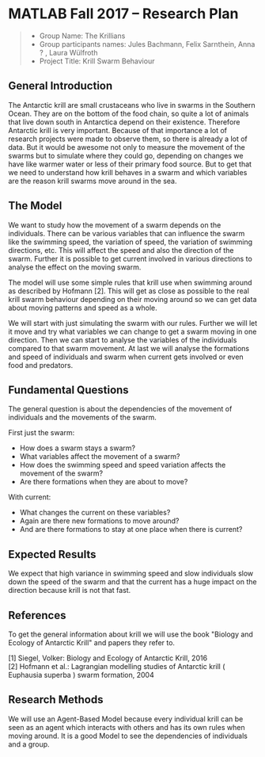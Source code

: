# MATLAB Fall 2017 – Research Plan

> * Group Name: The Krillians
> * Group participants names: Jules Bachmann, Felix Sarnthein, Anna ? , Laura Wülfroth
> * Project Title: Krill Swarm Behaviour

## General Introduction

The Antarctic krill are small crustaceans who live in swarms in the Southern Ocean. They are on the bottom of the food chain, so quite a lot of animals that live down south in Antarctica depend on their existence. Therefore Antarctic krill is very important. Because of that importance a lot of research projects were made to observe them, so there is already a lot of data. But it would be awesome not only to measure the movement of the swarms but to simulate where they could go, depending on changes we have like warmer water or less of their primary food source. But to get that we need to understand how krill behaves in a swarm and which variables are the reason krill swarms move around in the sea.


## The Model

We want to study how the movement of a swarm depends on the individuals. There can be various variables that can influence the swarm like the swimming speed, the variation of speed, the variation of swimming directions, etc. This will affect the speed and also the direction of the swarm. Further it is possible to get current involved in various directions to analyse the effect on the moving swarm.

The model will use some simple rules that krill use when swimming around as described by Hofmann [2]. This will get as close as possible to the real krill swarm behaviour depending on their moving around so we can get data about moving patterns and speed as a whole. 

We will start with just simulating the swarm with our rules. Further we will let it move and try what variables we can change to get a swarm moving in one direction. Then we can start to analyse the variables of the individuals compared to that swarm movement. At last we will analyse the formations and speed of individuals and swarm when current gets involved or even food and predators.


## Fundamental Questions

The general question is about the dependencies of the movement of individuals and the movements of the swarm.

First just the swarm:
* How does a swarm stays a swarm?
* What variables affect the movement of a swarm? 
* How does the swimming speed and speed variation affects the movement of the swarm?
* Are there formations when they are about to move?
	
With current:
* What changes the current on these variables?
* Again are there new formations to move around?
* And are there formations to stay at one place when there is current?


## Expected Results

We expect that high variance in swimming speed and slow individuals slow down the speed of the swarm and that the current has a huge impact on the direction because krill is not that fast.


## References 

To get the general information about krill we will use the book "Biology and Ecology of Antarctic Krill" and papers they refer to.

[1] Siegel, Volker: Biology and Ecology of Antarctic Krill, 2016 <br />
[2] Hofmann et al.: Lagrangian modelling studies of Antarctic krill ( Euphausia superba ) swarm formation, 2004


## Research Methods

We will use an Agent-Based Model because every individual krill can be seen as an agent which interacts with others and has its own rules when moving around. It is a good Model to see the dependencies of individuals and a group.
